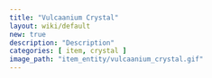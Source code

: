 ```yaml
---
title: "Vulcaanium Crystal"
layout: wiki/default
new: true
description: "Description"
categories: [ item, crystal ]
image_path: "item_entity/vulcaanium_crystal.gif"
---
```

